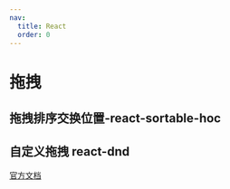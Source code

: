 ```yaml
---
nav:
  title: React
  order: 0
---
```


# 拖拽

## 拖拽排序交换位置-react-sortable-hoc

<code src='./demos/drag/index.jsx'></code>

## 自定义拖拽 react-dnd

[官方文档](https://react-dnd.github.io/react-dnd/about)
